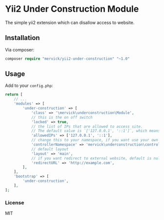 # Yii2 Under Construction Module
The simple yii2 extension which can disallow access to website.

## Installation
Via composer:
```php
composer require "mervick/yii2-under-construction" "~1.0"
```

## Usage
Add to your `config.php`:
```php
return [
    // ...
    'modules' => [
        'under-construction' => [
            'class' => '\mervick\underconstruction\Module',
            // this is the on off switch
            'locked' => true, 
            // the list of IPs that are allowed to access site.
            // The default value is `['127.0.0.1', '::1']`, which means the site can only be accessed by localhost.
            'allowedIPs' => ['127.0.0.1', '::1'],
            // change this to your namespace, if you want use your own controller
            'controllerNamespace' => 'mervick\underconstruction\controllers', 
            // default layout
            'layout' => 'main', 
            // if you want redirect to external website, default is null
            'redirectURL' => 'http://example.com', 
        ],
    ],
    'bootstrap' => [
        'under-construction',
    ],
];
```

### License
MIT